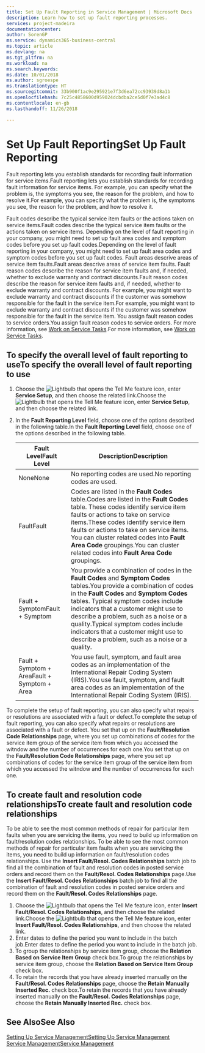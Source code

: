 ```yaml
---
title: Set Up Fault Reporting in Service Management | Microsoft Docs
description: Learn how to set up fault reporting processes.
services: project-madeira
documentationcenter: 
author: SorenGP
ms.service: dynamics365-business-central
ms.topic: article
ms.devlang: na
ms.tgt_pltfrm: na
ms.workload: na
ms.search.keywords: 
ms.date: 10/01/2018
ms.author: sgroespe
ms.translationtype: HT
ms.sourcegitcommit: 33b900f1ac9e295921e7f3d6ea72cc93939d8a1b
ms.openlocfilehash: 7c25c4858600d959024dcbdba2ce5d0f7e3ad4c8
ms.contentlocale: en-gb
ms.lasthandoff: 11/26/2018

---
```


# <a name="set-up-fault-reporting"></a><span data-ttu-id="a142d-103">Set Up Fault Reporting</span><span class="sxs-lookup"><span data-stu-id="a142d-103">Set Up Fault Reporting</span></span>
<span data-ttu-id="a142d-104">Fault reporting lets you establish standards for recording fault information for service items.</span><span class="sxs-lookup"><span data-stu-id="a142d-104">Fault reporting lets you establish standards for recording fault information for service items.</span></span> <span data-ttu-id="a142d-105">For example, you can specify what the problem is, the symptoms you see, the reason for the problem, and how to resolve it.</span><span class="sxs-lookup"><span data-stu-id="a142d-105">For example, you can specify what the problem is, the symptoms you see, the reason for the problem, and how to resolve it.</span></span>  

<span data-ttu-id="a142d-106">Fault codes describe the typical service item faults or the actions taken on service items.</span><span class="sxs-lookup"><span data-stu-id="a142d-106">Fault codes describe the typical service item faults or the actions taken on service items.</span></span> <span data-ttu-id="a142d-107">Depending on the level of fault reporting in your company, you might need to set up fault area codes and symptom codes before you set up fault codes.</span><span class="sxs-lookup"><span data-stu-id="a142d-107">Depending on the level of fault reporting in your company, you might need to set up fault area codes and symptom codes before you set up fault codes.</span></span> <span data-ttu-id="a142d-108">Fault areas descrive areas of service item faults.</span><span class="sxs-lookup"><span data-stu-id="a142d-108">Fault areas descrive areas of service item faults.</span></span> <span data-ttu-id="a142d-109">Fault reason codes describe the reason for service item faults and, if needed, whether to exclude warranty and contract discounts.</span><span class="sxs-lookup"><span data-stu-id="a142d-109">Fault reason codes describe the reason for service item faults and, if needed, whether to exclude warranty and contract discounts.</span></span> <span data-ttu-id="a142d-110">For example, you might want to exclude warranty and contract discounts if the customer was somehow responsible for the fault in the service item.</span><span class="sxs-lookup"><span data-stu-id="a142d-110">For example, you might want to exclude warranty and contract discounts if the customer was somehow responsible for the fault in the service item.</span></span> <span data-ttu-id="a142d-111">You assign fault reason codes to service orders.</span><span class="sxs-lookup"><span data-stu-id="a142d-111">You assign fault reason codes to service orders.</span></span> <span data-ttu-id="a142d-112">For more information, see [Work on Service Tasks](service-how-to-work-on-service-tasks.md).</span><span class="sxs-lookup"><span data-stu-id="a142d-112">For more information, see [Work on Service Tasks](service-how-to-work-on-service-tasks.md).</span></span>  

## <a name="to-specify-the-overall-level-of-fault-reporting-to-use"></a><span data-ttu-id="a142d-113">To specify the overall level of fault reporting to use</span><span class="sxs-lookup"><span data-stu-id="a142d-113">To specify the overall level of fault reporting to use</span></span>
1. <span data-ttu-id="a142d-114">Choose the ![Lightbulb that opens the Tell Me feature](media/ui-search/search_small.png "Tell me what you want to do") icon, enter **Service Setup**, and then choose the related link.</span><span class="sxs-lookup"><span data-stu-id="a142d-114">Choose the ![Lightbulb that opens the Tell Me feature](media/ui-search/search_small.png "Tell me what you want to do") icon, enter **Service Setup**, and then choose the related link.</span></span>
2. <span data-ttu-id="a142d-115">In the **Fault Reporting Level** field, choose one of the options described in the following table.</span><span class="sxs-lookup"><span data-stu-id="a142d-115">In the **Fault Reporting Level** field, choose one of the options described in the following table.</span></span>  

    |<span data-ttu-id="a142d-116">**Fault Level**</span><span class="sxs-lookup"><span data-stu-id="a142d-116">**Fault Level**</span></span>|<span data-ttu-id="a142d-117">**Description**</span><span class="sxs-lookup"><span data-stu-id="a142d-117">**Description**</span></span>|  
    |------------|-------------|  
    |<span data-ttu-id="a142d-118">None</span><span class="sxs-lookup"><span data-stu-id="a142d-118">None</span></span> | <span data-ttu-id="a142d-119">No reporting codes are used.</span><span class="sxs-lookup"><span data-stu-id="a142d-119">No reporting codes are used.</span></span>|  
    |<span data-ttu-id="a142d-120">Fault</span><span class="sxs-lookup"><span data-stu-id="a142d-120">Fault</span></span> | <span data-ttu-id="a142d-121">Codes are listed in the **Fault Codes** table.</span><span class="sxs-lookup"><span data-stu-id="a142d-121">Codes are listed in the **Fault Codes** table.</span></span> <span data-ttu-id="a142d-122">These codes identify service item faults or actions to take on service items.</span><span class="sxs-lookup"><span data-stu-id="a142d-122">These codes identify service item faults or actions to take on service items.</span></span> <span data-ttu-id="a142d-123">You can cluster related codes into **Fault Area Code** groupings.</span><span class="sxs-lookup"><span data-stu-id="a142d-123">You can cluster related codes into **Fault Area Code** groupings.</span></span>|  
    |<span data-ttu-id="a142d-124">Fault + Symptom</span><span class="sxs-lookup"><span data-stu-id="a142d-124">Fault + Symptom</span></span> | <span data-ttu-id="a142d-125">You provide a combination of codes in the **Fault Codes** and **Symptom Codes** tables.</span><span class="sxs-lookup"><span data-stu-id="a142d-125">You provide a combination of codes in the **Fault Codes** and **Symptom Codes** tables.</span></span> <span data-ttu-id="a142d-126">Typical symptom codes include indicators that a customer might use to describe a problem, such as a noise or a quality.</span><span class="sxs-lookup"><span data-stu-id="a142d-126">Typical symptom codes include indicators that a customer might use to describe a problem, such as a noise or a quality.</span></span>|  
    |<span data-ttu-id="a142d-127">Fault + Symptom + Area</span><span class="sxs-lookup"><span data-stu-id="a142d-127">Fault + Symptom + Area</span></span> | <span data-ttu-id="a142d-128">You use fault, symptom, and fault area codes as an implementation of the International Repair Coding System (IRIS).</span><span class="sxs-lookup"><span data-stu-id="a142d-128">You use fault, symptom, and fault area codes as an implementation of the International Repair Coding System (IRIS).</span></span>|  

<span data-ttu-id="a142d-129">To complete the setup of fault reporting, you can also specify what repairs or resolutions are associated with a fault or defect.</span><span class="sxs-lookup"><span data-stu-id="a142d-129">To complete the setup of fault reporting, you can also specify what repairs or resolutions are associated with a fault or defect.</span></span> <span data-ttu-id="a142d-130">You set that up on the **Fault/Resolution Code Relationships** page, where you set up combinations of codes for the service item group of the service item from which you accessed the witndow and the number of occurrences for each one.</span><span class="sxs-lookup"><span data-stu-id="a142d-130">You set that up on the **Fault/Resolution Code Relationships** page, where you set up combinations of codes for the service item group of the service item from which you accessed the witndow and the number of occurrences for each one.</span></span>

## <a name="to-create-fault-and-resolution-code-relationships"></a><span data-ttu-id="a142d-131">To create fault and resolution code relationships</span><span class="sxs-lookup"><span data-stu-id="a142d-131">To create fault and resolution code relationships</span></span>
<span data-ttu-id="a142d-132"><!--this needs to go in a working with topic--> To be able to see the most common methods of repair for particular item faults when you are servicing the items, you need to build up information on fault/resolution codes relationships.</span><span class="sxs-lookup"><span data-stu-id="a142d-132"><!--this needs to go in a working with topic--> To be able to see the most common methods of repair for particular item faults when you are servicing the items, you need to build up information on fault/resolution codes relationships.</span></span> <span data-ttu-id="a142d-133">Use the **Insert Fault/Resol. Codes Relationships** batch job to find all the combination of fault and resolution codes in posted service orders and record them on the **Fault/Resol. Codes Relationships** page.</span><span class="sxs-lookup"><span data-stu-id="a142d-133">Use the **Insert Fault/Resol. Codes Relationships** batch job to find all the combination of fault and resolution codes in posted service orders and record them on the **Fault/Resol. Codes Relationships** page.</span></span>

1. <span data-ttu-id="a142d-134">Choose the ![Lightbulb that opens the Tell Me feature](media/ui-search/search_small.png "Tell me what you want to do") icon, enter **Insert Fault/Resol. Codes Relationships**, and then choose the related link.</span><span class="sxs-lookup"><span data-stu-id="a142d-134">Choose the ![Lightbulb that opens the Tell Me feature](media/ui-search/search_small.png "Tell me what you want to do") icon, enter **Insert Fault/Resol. Codes Relationships**, and then choose the related link.</span></span>  
2. <span data-ttu-id="a142d-135">Enter dates to define the period you want to include in the batch job.</span><span class="sxs-lookup"><span data-stu-id="a142d-135">Enter dates to define the period you want to include in the batch job.</span></span>  
3. <span data-ttu-id="a142d-136">To group the relationships by service item group, choose the **Relation Based on Service Item Group** check box.</span><span class="sxs-lookup"><span data-stu-id="a142d-136">To group the relationships by service item group, choose the **Relation Based on Service Item Group** check box.</span></span>  
4. <span data-ttu-id="a142d-137">To retain the records that you have already inserted manually on the **Fault/Resol. Codes Relationships** page, choose the **Retain Manually Inserted Rec.** check box.</span><span class="sxs-lookup"><span data-stu-id="a142d-137">To retain the records that you have already inserted manually on the **Fault/Resol. Codes Relationships** page, choose the **Retain Manually Inserted Rec.** check box.</span></span>  

## <a name="see-also"></a><span data-ttu-id="a142d-138">See Also</span><span class="sxs-lookup"><span data-stu-id="a142d-138">See Also</span></span>
[<span data-ttu-id="a142d-139">Setting Up Service Management</span><span class="sxs-lookup"><span data-stu-id="a142d-139">Setting Up Service Management</span></span>](service-setup-service.md)  
[<span data-ttu-id="a142d-140">Service Management</span><span class="sxs-lookup"><span data-stu-id="a142d-140">Service Management</span></span>](service-service.md)  

